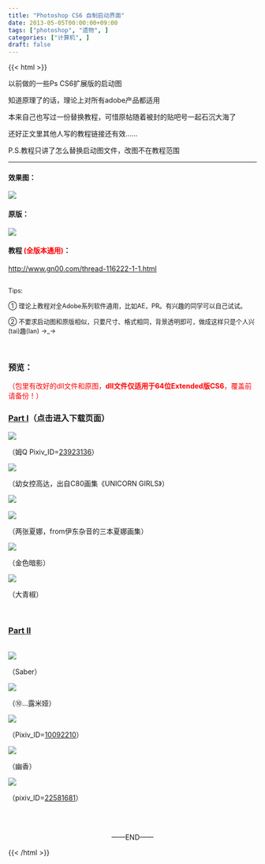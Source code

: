 ```yaml
---
title: "Photoshop CS6 自制启动界面"
date: 2013-05-05T00:00:00+09:00
tags: ["photoshop", "遗物", ]
categories: ["计算机", ]
draft: false
---
```

{{< html >}}
<!-- html -->
<p>以前做的一些Ps CS6扩展版的启动图</p>
<p>知道原理了的话，理论上对所有adobe产品都适用</p>
<p>本来自己也写过一份替换教程，可惜原帖随着被封的贴吧号一起石沉大海了</p>
<p>还好正文里其他人写的教程链接还有效……</p>
<p>P.S.教程只讲了怎么替换启动图文件，改图不在教程范围</p>

<HR>
<h4>效果图：</h4>
<img src="/images/blog/2/00.jpg">
<br />

<h4>原版：</h4>
<img src="/images/blog/2/01.jpg">
<br />

<h4>教程 <span style="color:red;">(全版本通用)</span>：</h4>
<a href="http://www.gn00.com/thread-116222-1-1.html" target="_blank">http://www.gn00.com/thread-116222-1-1.html</a>
<br />
<br />

<p style="font-size:0.9em;">Tips:</p>
<p style="font-size:0.9em;">① 理论上教程对全Adobe系列软件通用，比如AE，PR。有兴趣的同学可以自己试试。</p>
<p style="font-size:0.9em;">② 不要求启动图和原版相似，只要尺寸、格式相同，背景透明即可，做成这样只是个人兴(tai)趣(lan) →_→</p>
<br />
<h3>预览：</h3>
<p style="color:red;">（包里有改好的dll文件和原图，<b>dll文件仅适用于64位Extended版CS6</b>，覆盖前请备份！）</p>

<h3><a href="http://pan.baidu.com/share/link?shareid=469296&uk=1157869827">Part I</a>（点击进入下载页面）</h3>

<img src="/images/blog/2/02.jpg">
<p>（姆Q Pixiv_ID=<a href="http://www.pixiv.net/member_illust.php?mode=medium&illust_id=23923136" target="_blank">23923136</a>）</p>


<img src="/images/blog/2/03.jpg">
<p>（幼女控高达，出自C80画集《UNICORN GIRLS》）</p>

<img src="/images/blog/2/04.jpg">
<br /><br />
<img src="/images/blog/2/05.jpg">
<p>（两张夏娜，from伊东杂音的三本夏娜画集）</p>

<img src="/images/blog/2/06.jpg">
<p>（金色暗影）</p>

<img src="/images/blog/2/07.jpg">
<p>（大青椒）</p>


<br />
<h3><a href="http://pan.baidu.com/share/link?shareid=470794&uk=1157869827">Part II</a></h3>
<br />
<img src="/images/blog/2/08.jpg">
<p>（Saber）</p>

<img src="/images/blog/2/09.jpg">
<p>（⑩...露米娅）</p>

<img src="/images/blog/2/10.jpg">
<p>（Pixiv_ID=<a href="http://www.pixiv.net/member_illust.php?mode=medium&illust_id=10092210" target="_blank">10092210</a>）</p>

<img src="/images/blog/2/11.jpg">
<p>（幽香）</p>

<img src="/images/blog/2/12.jpg">
<p>（pixiv_ID=<a href="http://www.pixiv.net/member_illust.php?mode=medium&illust_id=22581681" target="_blank">22581681</a>）</p>

<br /><br />

<p align="center">——END——</p>

<!-- end html -->
{{< /html >}}

